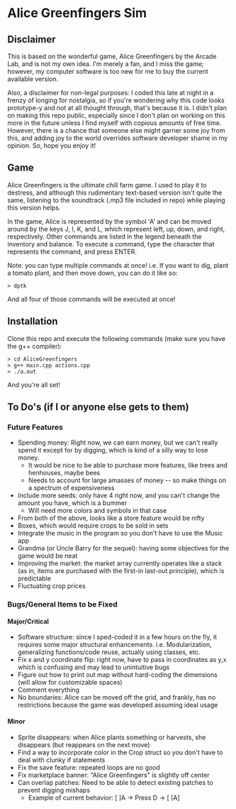 # Alice Greenfingers Sim

## Disclaimer
This is based on the wonderful game, Alice Greenfingers by the Arcade Lab, and is not my own idea. I'm merely a fan, and I miss the game; however, my computer software is too new for me to buy the current available version.

Also, a disclaimer for non-legal purposes: I coded this late at night in a frenzy of longing for nostalgia, so if you're wondering why this code looks prototype-y and not at all thought through, that's because it is. I didn't plan on making this repo public, especially since I don't plan on working on this more in the future unless I find myself with copious amounts of free time. However, there is a chance that someone else might garner some joy from this, and adding joy to the world overrides software developer shame in my opinion. So, hope you enjoy it!

## Game
Alice Greenfingers is the ultimate chill farm game. I used to play it to destress, and although this rudimentary text-based version isn't quite the same, listening to the soundtrack (.mp3 file included in repo) while playing this version helps.

In the game, Alice is represented by the symbol 'A' and can be moved around by the keys J, I, K, and L, which represent left, up, down, and right, respectively. Other commands are listed in the legend beneath the inventory and balance. To execute a command, type the character that represents the command, and press ENTER.

Note: you can type multiple commands at once! i.e. If you want to dig, plant a tomato plant, and then move down, you can do it like so:
```
> dptk
```
And all four of those commands will be executed at once!

## Installation
Clone this repo and execute the following commands (make sure you have the g++ compiler):
```
> cd AliceGreenfingers
> g++ main.cpp actions.cpp
> ./a.out
```
And you're all set!

## To Do's (if I or anyone else gets to them)

### Future Features
- Spending money: Right now, we can earn money, but we can't really spend it except for by digging, which is kind of a silly way to lose money.
  - It would be nice to be able to purchase more features, like trees and henhouses, maybe bees
  - Needs to account for large amasses of money -- so make things on a spectrum of expensiveness
- Include more seeds: only have 4 right now, and you can't change the amount you have, which is a bummer
  - Will need more colors and symbols in that case
- From both of the above, looks like a store feature would be nifty
- Boxes, which would require crops to be sold in sets
- Integrate the music in the program so you don't have to use the Music app
- Grandma (or Uncle Barry for the sequel): having some objectives for the game would be neat
- Improving the market: the market array currently operates like a stack (as in, items are purchased with the first-in last-out principle), which is predictable
- Fluctuating crop prices

### Bugs/General Items to be Fixed

#### Major/Critical
- Software structure: since I sped-coded it in a few hours on the fly, it requires some major structural enhancements. i.e. Modularization, generalizing functions/code reuse, actually using classes, etc.
- Fix x and y coordinate flip: right now, have to pass in coordinates as y,x which is confusing and may lead to unintuitive bugs
- Figure out how to print out map without hard-coding the dimensions (will allow for customizable spaces)
- Comment everything
- No boundaries: Alice can be moved off the grid, and frankly, has no restrictions because the game was developed assuming ideal usage

#### Minor
- Sprite disappears: when Alice plants something or harvests, she disappears (but reappears on the next move)
- Find a way to incorporate color in the Crop struct so you don't have to deal with clunky if statements
- Fix the save feature: repeated loops are no good
- Fix marketplace banner: "Alice Greenfingers" is slightly off center
- Can overlap patches: Need to be able to detect existing patches to prevent digging mishaps
  - Example of current behavior: [ ]A -> Press D -> [ [A]
